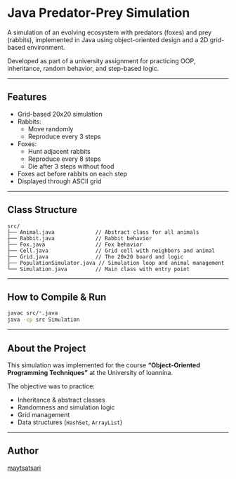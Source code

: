 # Java Predator-Prey Simulation

A simulation of an evolving ecosystem with predators (foxes) and prey (rabbits), implemented in Java using object-oriented design and a 2D grid-based environment.

Developed as part of a university assignment for practicing OOP, inheritance, random behavior, and step-based logic.

---

##  Features

- Grid-based 20x20 simulation
- Rabbits:
  - Move randomly
  - Reproduce every 3 steps
- Foxes:
  - Hunt adjacent rabbits
  - Reproduce every 8 steps
  - Die after 3 steps without food
- Foxes act before rabbits on each step
- Displayed through ASCII grid

---

##  Class Structure

```
src/
├── Animal.java             // Abstract class for all animals
├── Rabbit.java             // Rabbit behavior
├── Fox.java                // Fox behavior
├── Cell.java               // Grid cell with neighbors and animal
├── Grid.java               // The 20x20 board and logic
├── PopulationSimulator.java // Simulation loop and animal management
└── Simulation.java         // Main class with entry point
```

---

## How to Compile & Run

```bash
javac src/*.java
java -cp src Simulation
```

---

## About the Project

This simulation was implemented for the course **“Object-Oriented Programming Techniques”** at the University of Ioannina.

The objective was to practice:
- Inheritance & abstract classes
- Randomness and simulation logic
- Grid management
- Data structures (`HashSet`, `ArrayList`)



---

##  Author

[maytsatsari](https://github.com/maytsatsari)
